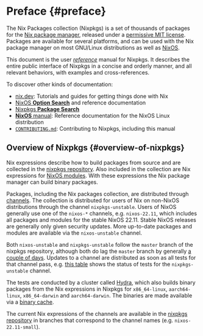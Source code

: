 # Preface {#preface}

The Nix Packages collection (Nixpkgs) is a set of thousands of packages for the
[Nix package manager](https://nixos.org/nix/), released under a
[permissive MIT license](https://github.com/NixOS/nixpkgs/blob/master/COPYING).
Packages are available for several platforms, and can be used with the Nix
package manager on most GNU/Linux distributions as well as [NixOS](https://nixos.org/nixos).

This document is the user [_reference_](https://nix.dev/contributing/documentation/diataxis#reference) manual for Nixpkgs.
It describes the entire public interface of Nixpkgs in a concise and orderly manner, and all relevant behaviors, with examples and cross-references.

To discover other kinds of documentation:
- [nix.dev](https://nix.dev/): Tutorials and guides for getting things done with Nix
- [NixOS **Option Search**](https://search.nixos.org/options) and reference documentation
- [Nixpkgs **Package Search**](https://search.nixos.org/packages)
- [**NixOS** manual](https://nixos.org/manual/nixos/stable/): Reference documentation for the NixOS Linux distribution
- [`CONTRIBUTING.md`](https://github.com/NixOS/nixpkgs/blob/master/CONTRIBUTING.md): Contributing to Nixpkgs, including this manual

## Overview of Nixpkgs {#overview-of-nixpkgs}

Nix expressions describe how to build packages from source and are collected in
the [nixpkgs repository](https://github.com/NixOS/nixpkgs). Also included in the
collection are Nix expressions for
[NixOS modules](https://nixos.org/nixos/manual/index.html#sec-writing-modules).
With these expressions the Nix package manager can build binary packages.

Packages, including the Nix packages collection, are distributed through
[channels](https://nixos.org/nix/manual/#sec-channels). The collection is
distributed for users of Nix on non-NixOS distributions through the channel
`nixpkgs-unstable`. Users of NixOS generally use one of the `nixos-*` channels,
e.g. `nixos-22.11`, which includes all packages and modules for the stable NixOS
22.11. Stable NixOS releases are generally only given
security updates. More up-to-date packages and modules are available via the
`nixos-unstable` channel.

Both `nixos-unstable` and `nixpkgs-unstable` follow the `master` branch of the
nixpkgs repository, although both do lag the `master` branch by generally
[a couple of days](https://status.nixos.org/). Updates to a channel are
distributed as soon as all tests for that channel pass, e.g.
[this table](https://hydra.nixos.org/job/nixpkgs/trunk/unstable#tabs-constituents)
shows the status of tests for the `nixpkgs-unstable` channel.

The tests are conducted by a cluster called [Hydra](https://nixos.org/hydra/),
which also builds binary packages from the Nix expressions in Nixpkgs for
`x86_64-linux`, `aarch64-linux`, `x86_64-darwin` and `aarch64-darwin`.
The binaries are made available via a [binary cache](https://cache.nixos.org).

The current Nix expressions of the channels are available in the
[nixpkgs repository](https://github.com/NixOS/nixpkgs) in branches
that correspond to the channel names (e.g. `nixos-22.11-small`).
